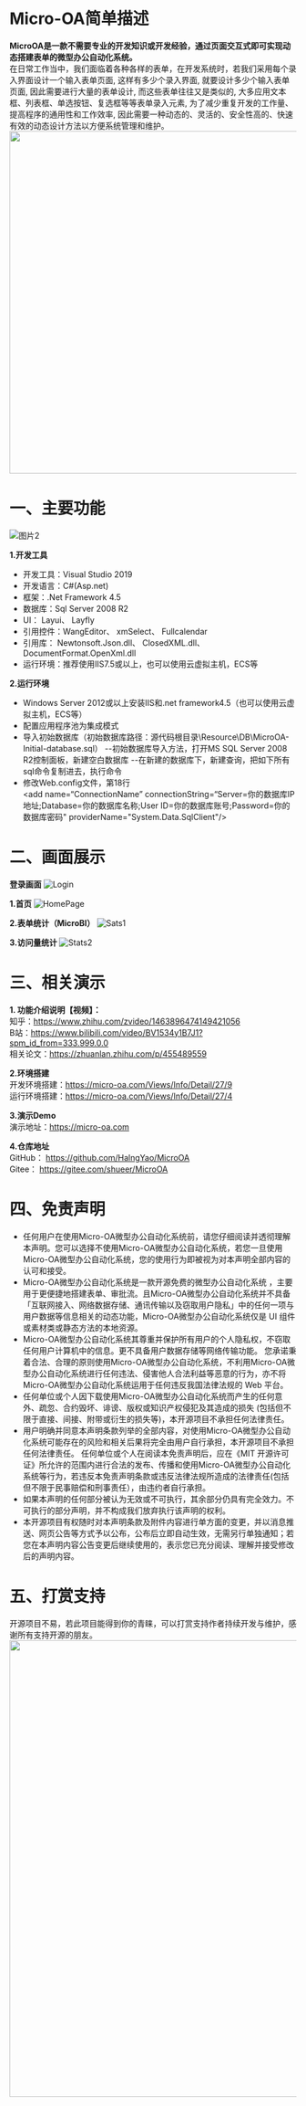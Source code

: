 # Micro-OA简单描述
<b>MicroOA是一款不需要专业的开发知识或开发经验，通过页面交互式即可实现动态搭建表单的微型办公自动化系统。</b>
<br>
在日常工作当中，我们面临着各种各样的表单，在开发系统时，若我们采用每个录入界面设计一个输入表单页面, 
这样有多少个录入界面, 就要设计多少个输入表单页面, 因此需要进行大量的表单设计, 而这些表单往往又是类似的, 
大多应用文本框、列表框、单选按钮、复选框等等表单录入元素, 为了减少重复开发的工作量、提高程序的通用性和工作效率,
因此需要一种动态的、灵活的、安全性高的、快速有效的动态设计方法以方便系统管理和维护。
<br/>
<img src="https://user-images.githubusercontent.com/43397016/148747551-fb7b6a2d-600f-4551-b1cf-cb32c852b415.png" width="600px" />


# 一、主要功能
![图片2](https://user-images.githubusercontent.com/43397016/148900409-83defba1-01d4-4654-b18d-0e6594b948ed.png)


**1.开发工具**
- 开发工具：Visual Studio 2019
- 开发语言：C#(Asp.net)
- 框架：.Net Framework 4.5
- 数据库：Sql Server 2008 R2
- UI： Layui、 Layfly
- 引用控件：WangEditor、 xmSelect、 Fullcalendar
- 引用库： Newtonsoft.Json.dll、 ClosedXML.dll、 DocumentFormat.OpenXml.dll
- 运行环境：推荐使用IIS7.5或以上，也可以使用云虚拟主机，ECS等


**2.运行环境**
- Windows Server 2012或以上安装IIS和.net framework4.5（也可以使用云虚拟主机，ECS等）
- 配置应用程序池为集成模式
- 导入初始数据库（初始数据库路径：源代码根目录\Resource\DB\MicroOA-Initial-database.sql）
--初始数据库导入方法，打开MS SQL Server 2008 R2控制面板，新建空白数据库
--在新建的数据库下，新建查询，把如下所有sql命令复制进去，执行命令
- 修改Web.config文件，第18行<br/>
<add name=“ConnectionName” connectionString=“Server=你的数据库IP地址;Database=你的数据库名称;User ID=你的数据库账号;Password=你的数据库密码" providerName="System.Data.SqlClient"/>


# 二、画面展示
**登录画面**
![Login](https://user-images.githubusercontent.com/43397016/148747156-b8a80529-daf9-4199-a2a4-8556bf14a270.png)

**1.首页**
![HomePage](https://user-images.githubusercontent.com/43397016/148747261-e0fa568c-82ad-4859-98d6-ea11706475fa.png)

**2.表单统计（MicroBI）**
![Sats1](https://user-images.githubusercontent.com/43397016/148747295-36c9cedd-0416-4862-9e3b-ad6befa69258.png)

**3.访问量统计**
![Stats2](https://user-images.githubusercontent.com/43397016/148747356-0c222a6f-022a-4e88-94a9-bc9d9c646327.png)


# 三、相关演示
**1. 功能介绍说明【视频】：**
<br/>
知乎：https://www.zhihu.com/zvideo/1463896474149421056
<br/>
B站：https://www.bilibili.com/video/BV1534y1B7J1?spm_id_from=333.999.0.0
<br/>
相关论文：https://zhuanlan.zhihu.com/p/455489559

**2.环境搭建**
<br/>
开发环境搭建：https://micro-oa.com/Views/Info/Detail/27/9
<br/>
运行环境搭建：https://micro-oa.com/Views/Info/Detail/27/4

**3.演示Demo**
<br/>
演示地址：https://micro-oa.com

**4.仓库地址**
<br/>
GitHub： https://github.com/HalngYao/MicroOA
<br/>
Gitee：  https://gitee.com/shueer/MicroOA

# 四、免责声明
- 任何用户在使用Micro-OA微型办公自动化系统前，请您仔细阅读并透彻理解本声明。您可以选择不使用Micro-OA微型办公自动化系统，若您一旦使用Micro-OA微型办公自动化系统，您的使用行为即被视为对本声明全部内容的认可和接受。
- Micro-OA微型办公自动化系统是一款开源免费的微型办公自动化系统 ，主要用于更便捷地搭建表单、审批流。且Micro-OA微型办公自动化系统并不具备「互联网接入、网络数据存储、通讯传输以及窃取用户隐私」中的任何一项与用户数据等信息相关的动态功能，Micro-OA微型办公自动化系统仅是 UI 组件或素材类或静态方法的本地资源。
- Micro-OA微型办公自动化系统其尊重并保护所有用户的个人隐私权，不窃取任何用户计算机中的信息。更不具备用户数据存储等网络传输功能。
您承诺秉着合法、合理的原则使用Micro-OA微型办公自动化系统，不利用Micro-OA微型办公自动化系统进行任何违法、侵害他人合法利益等恶意的行为，亦不将Micro-OA微型办公自动化系统运用于任何违反我国法律法规的 Web 平台。
- 任何单位或个人因下载使用Micro-OA微型办公自动化系统而产生的任何意外、疏忽、合约毁坏、诽谤、版权或知识产权侵犯及其造成的损失 (包括但不限于直接、间接、附带或衍生的损失等)，本开源项目不承担任何法律责任。
- 用户明确并同意本声明条款列举的全部内容，对使用Micro-OA微型办公自动化系统可能存在的风险和相关后果将完全由用户自行承担，本开源项目不承担任何法律责任。
任何单位或个人在阅读本免责声明后，应在《MIT 开源许可证》所允许的范围内进行合法的发布、传播和使用Micro-OA微型办公自动化系统等行为，若违反本免责声明条款或违反法律法规所造成的法律责任(包括但不限于民事赔偿和刑事责任），由违约者自行承担。
- 如果本声明的任何部分被认为无效或不可执行，其余部分仍具有完全效力。不可执行的部分声明，并不构成我们放弃执行该声明的权利。
- 本开源项目有权随时对本声明条款及附件内容进行单方面的变更，并以消息推送、网页公告等方式予以公布，公布后立即自动生效，无需另行单独通知；若您在本声明内容公告变更后继续使用的，表示您已充分阅读、理解并接受修改后的声明内容。

# 五、打赏支持
开源项目不易，若此项目能得到你的青睐，可以打赏支持作者持续开发与维护，感谢所有支持开源的朋友。
<img src="https://user-images.githubusercontent.com/43397016/148755073-ab97daed-3903-4f08-b4a8-c00a50183503.png" width="800px" />




